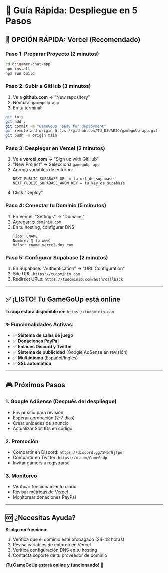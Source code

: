 # 🎯 Guía Rápida: Despliegue en 5 Pasos

## 🚀 OPCIÓN RÁPIDA: Vercel (Recomendado)

### Paso 1: Preparar Proyecto (2 minutos)
```bash
cd d:\gamer-chat-app
npm install
npm run build
```

### Paso 2: Subir a GitHub (3 minutos)
1. Ve a **github.com** → "New repository" 
2. Nombra: `gamegoUp-app`
3. En tu terminal:
```bash
git init
git add .
git commit -m "GameGoUp ready for deployment"
git remote add origin https://github.com/TU_USUARIO/gamegoUp-app.git
git push -u origin main
```

### Paso 3: Desplegar en Vercel (2 minutos)
1. Ve a **vercel.com** → "Sign up with GitHub"
2. "New Project" → Selecciona `gamegoUp-app`
3. Agrega variables de entorno:
   ```
   NEXT_PUBLIC_SUPABASE_URL = tu_url_de_supabase
   NEXT_PUBLIC_SUPABASE_ANON_KEY = tu_key_de_supabase
   ```
4. Click "Deploy"

### Paso 4: Conectar tu Dominio (5 minutos)
1. En Vercel: "Settings" → "Domains"
2. Agregar: `tudominio.com`
3. En tu hosting, configurar DNS:
   ```
   Tipo: CNAME
   Nombre: @ (o www)
   Valor: cname.vercel-dns.com
   ```

### Paso 5: Configurar Supabase (2 minutos)
1. En Supabase: "Authentication" → "URL Configuration"
2. Site URL: `https://tudominio.com`
3. Redirect URLs: `https://tudominio.com/auth/callback`

---

## ✅ ¡LISTO! Tu GameGoUp está online

**Tu app estará disponible en:** `https://tudominio.com`

### ✨ Funcionalidades Activas:
- ✅ **Sistema de salas de juego**
- ✅ **Donaciones PayPal**
- ✅ **Enlaces Discord y Twitter**
- ✅ **Sistema de publicidad** (Google AdSense en revisión)
- ✅ **Multiidioma** (Español/Inglés)
- ✅ **SSL automático**

---

## 🎮 Próximos Pasos

### 1. **Google AdSense (Después del despliegue)**
- Enviar sitio para revisión
- Esperar aprobación (2-7 días)
- Crear unidades de anuncio
- Actualizar Slot IDs en código

### 2. **Promoción**
- Compartir en Discord: `https://discord.gg/SN5T9jfper`
- Compartir en Twitter: `https://x.com/GameGoUp`
- Invitar gamers a registrarse

### 3. **Monitoreo**
- Verificar funcionamiento diario
- Revisar métricas de Vercel
- Monitorear donaciones PayPal

---

## 🆘 ¿Necesitas Ayuda?

**Si algo no funciona:**
1. Verifica que el dominio esté propagado (24-48 horas)
2. Revisa variables de entorno en Vercel
3. Verifica configuración DNS en tu hosting
4. Contacta soporte de tu proveedor de dominio

**¡Tu GameGoUp estará online y funcionando!** 🎉
